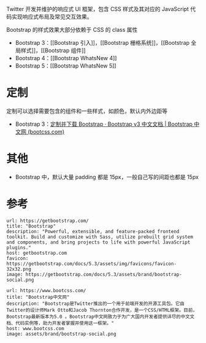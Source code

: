 Twitter 开发并维护的响应式 UI 框架，包含 CSS 样式及其对应的 JavaScript 代码实现响应式布局及常见交互效果。

Bootstrap 的样式效果大部分依赖于 CSS 的 class 属性
- Bootstrap 3：[[Bootstrap 引入]]，[[Bootstrap 栅格系统]]，[[Bootstrap 全局样式]]，[[Bootstrap 组件]]
- Bootstrap 4：[[Bootstrap WhatsNew 4]]
- Bootstrap 5：[[Bootstrap WhatsNew 5]]

# 定制

定制可以选择需要包含的组件和一些样式，如颜色，默认内外边距等
- Bootstrap 3：[定制并下载 Bootstrap · Bootstrap v3 中文文档 | Bootstrap 中文网 (bootcss.com)](https://v3.bootcss.com/customize/)

# 其他

- Bootstrap 中，默认大量 padding 都是 15px，一般自己写的间距也都是 15px

# 参考

```cardlink
url: https://getbootstrap.com/
title: "Bootstrap"
description: "Powerful, extensible, and feature-packed frontend toolkit. Build and customize with Sass, utilize prebuilt grid system and components, and bring projects to life with powerful JavaScript plugins."
host: getbootstrap.com
favicon: https://getbootstrap.com/docs/5.3/assets/img/favicons/favicon-32x32.png
image: https://getbootstrap.com/docs/5.3/assets/brand/bootstrap-social.png
```

```cardlink
url: https://www.bootcss.com/
title: "Bootstrap中文网"
description: "Bootstrap是Twitter推出的一个用于前端开发的开源工具包。它由Twitter的设计师Mark Otto和Jacob Thornton合作开发，是一个CSS/HTML框架。目前，Bootstrap最新版本为5.0 。Bootstrap中文网致力于为广大国内开发者提供详尽的中文文档、代码实例等，助力开发者掌握并使用这一框架。"
host: www.bootcss.com
image: assets/brand/bootstrap-social.png
```

